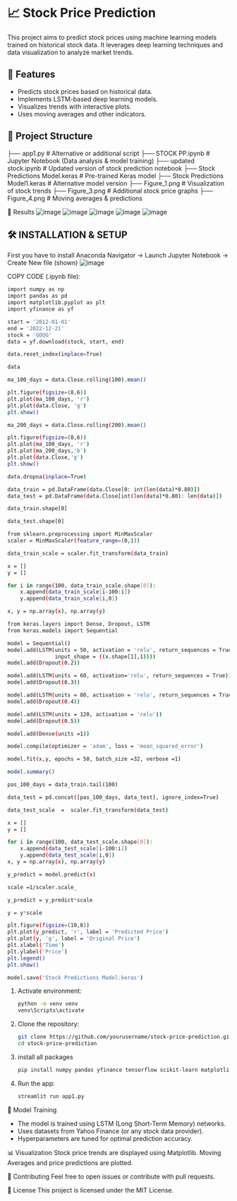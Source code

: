 # 📈 Stock Price Prediction

This project aims to predict stock prices using machine learning models trained on historical stock data. It leverages deep learning techniques and data visualization to analyze market trends.

## 🚀 Features
- Predicts stock prices based on historical data.
- Implements LSTM-based deep learning models.
- Visualizes trends with interactive plots.
- Uses moving averages and other indicators.

## 📂 Project Structure
├── app1.py                 # Alternative or additional script
├── STOCK PP.ipynb          # Jupyter Notebook (Data analysis & model training)
├── updated stock.ipynb     # Updated version of stock prediction notebook
├── Stock Predictions Model.keras     # Pre-trained Keras model
├── Stock Predictions Model1.keras    # Alternative model version
├── Figure_1.png            # Visualization of stock trends
├── Figure_3.png            # Additional stock price graphs
├── Figure_4.png            # Moving averages & predictions



📸 Results
![image](https://github.com/user-attachments/assets/2b7d59bf-934b-402c-8cb1-f6f5a5d85fac)
![image](https://github.com/user-attachments/assets/41a33070-e8e2-47b2-a10a-81bbac14069a)
![image](https://github.com/user-attachments/assets/63beb568-0e2d-4b1f-af3f-908b8d5e1df5)
![image](https://github.com/user-attachments/assets/8903037c-c71b-4624-ba2b-5aa99a8acfe8)
![image](https://github.com/user-attachments/assets/49c5a548-e6ab-42aa-9b31-31cf2842bf2c)


## 🛠️ INSTALLATION & SETUP

First you have to install Anaconda Navigator  -> Launch Jupyter Notebook -> Create New file (shown)
![image](https://github.com/user-attachments/assets/44c97eb0-ace3-4845-afd2-0b23ab1768af)

COPY CODE (.ipynb file):
``` bash
import numpy as np
import pandas as pd
import matplotlib.pyplot as plt
import yfinance as yf
```
``` bash
start = '2012-01-01'
end = '2022-12-21'
stock = 'GOOG'
data = yf.download(stock, start, end)
```
``` bash
data.reset_index(inplace=True)
```
``` bash
data
```
``` bash
ma_100_days = data.Close.rolling(100).mean()
```
``` bash
plt.figure(figsize=(8,6))
plt.plot(ma_100_days, 'r')
plt.plot(data.Close, 'g')
plt.show()
```
``` bash
ma_200_days = data.Close.rolling(200).mean()
```
``` bash
plt.figure(figsize=(8,6))
plt.plot(ma_100_days, 'r')
plt.plot(ma_200_days,'b')
plt.plot(data.Close,'g')
plt.show()
```
``` bash
data.dropna(inplace=True)
```
``` bash
data_train = pd.DataFrame(data.Close[0: int(len(data)*0.80)])
data_test = pd.DataFrame(data.Close[int(len(data)*0.80): len(data)])
```
``` bash
data_train.shape[0]
```
``` bash
data_test.shape[0]
```
``` bash
from sklearn.preprocessing import MinMaxScaler
scaler = MinMaxScaler(feature_range=(0,1))
```
``` bash
data_train_scale = scaler.fit_transform(data_train)
```
``` bash
x = []
y = []
```
``` bash
for i in range(100, data_train_scale.shape[0]):
    x.append(data_train_scale[i-100:i])
    y.append(data_train_scale[i,0])
```
``` bash
x, y = np.array(x), np.array(y)
```
``` bash
from keras.layers import Dense, Dropout, LSTM
from keras.models import Sequential
```
``` bash
model = Sequential()
model.add(LSTM(units = 50, activation = 'relu', return_sequences = True,
               input_shape = ((x.shape[1],1))))
model.add(Dropout(0.2))

model.add(LSTM(units = 60, activation='relu', return_sequences = True))
model.add(Dropout(0.3))

model.add(LSTM(units = 80, activation = 'relu', return_sequences = True))
model.add(Dropout(0.4))

model.add(LSTM(units = 120, activation = 'relu'))
model.add(Dropout(0.5))

model.add(Dense(units =1))
```
``` bash
model.compile(optimizer = 'adam', loss = 'mean_squared_error')
```
``` bash
model.fit(x,y, epochs = 50, batch_size =32, verbose =1)
```
``` bash
model.summary()
```
``` bash
pas_100_days = data_train.tail(100)
```
``` bash
data_test = pd.concat([pas_100_days, data_test], ignore_index=True)
```
``` bash
data_test_scale  =  scaler.fit_transform(data_test)
```
``` bash
x = []
y = []

for i in range(100, data_test_scale.shape[0]):
    x.append(data_test_scale[i-100:i])
    y.append(data_test_scale[i,0])
x, y = np.array(x), np.array(y)
```
``` bash
y_predict = model.predict(x)
```
``` bash
scale =1/scaler.scale_
```
``` bash
y_predict = y_predict*scale
```
``` bash
y = y*scale
```
``` bash
plt.figure(figsize=(10,8))
plt.plot(y_predict, 'r', label = 'Predicted Price')
plt.plot(y, 'g', label = 'Original Price')
plt.xlabel('Time')
plt.ylabel('Price')
plt.legend()
plt.show()
```
``` bash
model.save('Stock Predictions Model.keras')
```

1. Activate environment:
   ```bash
   python -m venv venv
   venv\Scripts\activate
   ```
2. Clone the repository:
   ```bash
   git clone https://github.com/yourusername/stock-price-prediction.git
   cd stock-price-prediction
   ```
3. install all packages
   ``` bash
   pip install numpy pandas yfinance tensorflow scikit-learn matplotlib streamlit
   ```
4. Run the app:
   ```bash
   streamlit run app1.py
   ```


🧠 Model Training
- The model is trained using LSTM (Long Short-Term Memory) networks.
- Uses datasets from Yahoo Finance (or any stock data provider).
- Hyperparameters are tuned for optimal prediction accuracy.

📊 Visualization
Stock price trends are displayed using Matplotlib.
Moving Averages and price predictions are plotted.

🤝 Contributing
Feel free to open issues or contribute with pull requests.

📜 License
This project is licensed under the MIT License.
